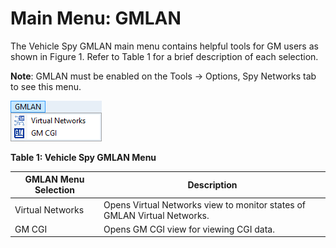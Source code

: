 # Main Menu: GMLAN

The Vehicle Spy GMLAN main menu contains helpful tools for GM users as shown in Figure 1. Refer to Table 1 for a brief description of each selection.

**Note**: GMLAN must be enabled on the Tools -> Options, Spy Networks tab to see this menu.

![Figure 1: The Vehicle Spy GMLAN main menu.](../../.gitbook/assets/spyGMLANMenu.gif)

**Table 1: Vehicle Spy GMLAN Menu**

| GMLAN Menu Selection | Description                                                              |
| -------------------- | ------------------------------------------------------------------------ |
| Virtual Networks     | Opens Virtual Networks view to monitor states of GMLAN Virtual Networks. |
| GM CGI               | Opens GM CGI view for viewing CGI data.                                  |
